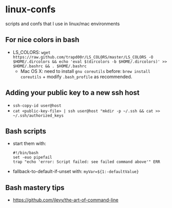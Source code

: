 # linux-confs
scripts and confs that I use in linux/mac environments

## For nice colors in bash
* LS_COLORS: `wget https://raw.github.com/trapd00r/LS_COLORS/master/LS_COLORS -O $HOME/.dircolors && echo 'eval $(dircolors -b $HOME/.dircolors)' >> $HOME/.bashrc && . $HOME/.bashrc`
    * Mac OS X: need to install `gnu coreutils` before: `brew install coreutils` + modify `.bash_profile` as recommended.

## Adding your public key to a new ssh host
*  `ssh-copy-id user@host`
*  `cat <public-key-file> | ssh user@host "mkdir -p ~/.ssh && cat >> ~/.ssh/authorized_keys`

## Bash scripts
* start them with:

    ```
    #!/bin/bash
    set -euo pipefail
    trap "echo 'error: Script failed: see failed command above'" ERR
    ```
* fallback-to-default-if-unset with: `myVar=${1:-defaultValue}` 

## Bash mastery tips
* https://github.com/jlevy/the-art-of-command-line
